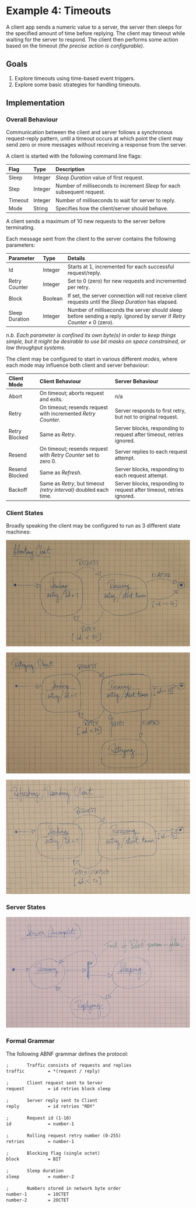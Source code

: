 # Example 4: Timeouts

A client app sends a numeric value to a server, the server then sleeps for the
specified amount of time before replying. The client may timeout while waiting
for the server to respond. The client then performs some action based on the 
timeout *(the precise action is configurable)*.

## Goals

1. Explore timeouts using time-based event triggers.
1. Explore some basic strategies for handling timeouts.

## Implementation

### Overall Behaviour

Communication between the client and server follows a synchronous request-reply 
pattern, until a timeout occurs at which point the client may send zero or more
messages without receiving a response from the server.

A client is started with the following command line flags:

| Flag    | Type    | Description                                                              |
| :------ | :------ | :----------------------------------------------------------------------- |
| Sleep   | Integer | *Sleep Duration* value of first request.                                 |
| Step    | Integer | Number of milliseconds to increment *Sleep* for each subsequent request. |
| Timeout | Integer | Number of milliseconds to wait for server to reply.                      |
| Mode    | String  | Specifies how the client/server should behave.                           |

A client sends a maximum of 10 new requests to the server before terminating.

Each message sent from the client to the server contains the following parameters:

| Parameter      | Type    | Details                                                     |
| :------------- | :------ | :---------------------------------------------------------- |
| Id             | Integer | Starts at 1, incremented for each successful request/reply. |
| Retry Counter  | Integer | Set to 0 (zero) for new requests and incremented per retry. |
| Block          | Boolean | If set, the server connection will not receive client requests until the *Sleep Duration* has elapsed. |
| Sleep Duration | Integer | Number of milliseconds the server should sleep before sending a reply. Ignored by server if *Retry Counter* &ne; 0 (zero). |

*n.b. Each parameter is confined its own byte(s) in order to keep things simple, 
but it might be desirable to use bit masks on space constrained, or low throughput
systems.*

The client may be configured to start in various different *modes*, where each
mode may influence both client and server behaviour:

| Client Mode    | Client Behaviour                                           | Server Behaviour |
| :------------- | :--------------------------------------------------------- | :--------------- |
| Abort          | On timeout; aborts request and exits.                      | n/a |
| Retry          | On timeout; resends request with incremented *Retry Counter*. | Server responds to first retry, but not to original request. |
| Retry Blocked  | Same as *Retry*.                                           | Server blocks, responding to request after timeout, retries ignored. |
| Resend         | On timeout; resends request with *Retry Counter* set to zero 0. | Server replies to each request attempt. |
| Resend Blocked | Same as *Refresh*.                                         | Server blocks, responding to each request attempt. |
| Backoff        | Same as *Retry*, but timeout *(retry interval)* doubled each time. | Server blocks, responding to request after timeout, retries ignored. |

### Client States

Broadly speaking the client may be configured to run as 3 different state machines:

!['aborting client' state machine](../images/Timeouts-AbortingClientStateDiagram.png)

!['retrying client' state machine](../images/Timeouts-RetryingClientStateDiagram.png)

!['resending client' state machine](../images/Timeouts-ResendingClientStateDiagram.png)

### Server States

![incomplete server state machine](../images/Timeouts-IncompleteServerStateDiagram.png)

### Formal Grammar

The following ABNF grammar defines the protocol:

```abnf
;       Traffic consists of requests and replies
traffic         = *(request / reply)

;       Client request sent to Server
request         = id retries block sleep

;       Server reply sent to Client
reply           = id retries "RDY"

;       Request id (1-10)
id              = number-1

;       Rolling request retry number (0-255)
retries         = number-1

;       Blocking flag (single octet)
block           = BIT

;       Sleep duration
sleep           = number-2

;       Numbers stored in network byte order
number-1        = 1OCTET
number-2        = 2OCTET
```






